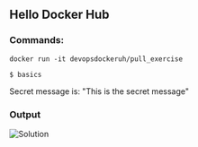 ## Hello Docker Hub

### Commands:

`docker run -it devopsdockeruh/pull_exercise`

`$ basics`

Secret message is: "This is the secret message"

### Output
![Solution](/output-images/1.3_Hello_Docker_Hub.png)